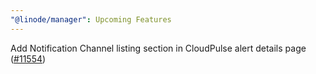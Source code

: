 ```yaml
---
"@linode/manager": Upcoming Features
---
```


Add Notification Channel listing section in CloudPulse alert details page ([#11554](https://github.com/linode/manager/pull/11554))
